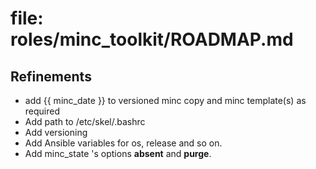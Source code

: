# file: roles/minc_toolkit/ROADMAP.md

## Refinements

* add {{ minc_date }} to versioned minc copy and minc template(s) as required
* Add path to /etc/skel/.bashrc
* Add versioning
* Add Ansible variables for os, release and so on.
* Add minc_state 's options **absent** and **purge**.

